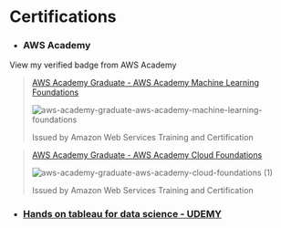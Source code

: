 # Certifications

- ### AWS Academy
View my verified badge from AWS Academy

> [AWS Academy Graduate - AWS Academy Machine Learning Foundations](https://www.credly.com/badges/3b241b52-5c90-42e3-930f-11ebfa9a0f38/public_url)
> 
> ![aws-academy-graduate-aws-academy-machine-learning-foundations](https://github.com/MUSKAN1903/Certifications/assets/70433658/69a404d4-9c50-4d50-a0ee-8694a8ce7616)
>
> Issued by Amazon Web Services Training and Certification

> [AWS Academy Graduate - AWS Academy Cloud Foundations](https://www.credly.com/badges/c86a0549-0603-4419-b245-909a23c57142/public_url)
> 
> ![aws-academy-graduate-aws-academy-cloud-foundations (1)](https://github.com/MUSKAN1903/Certifications/assets/70433658/f2863dce-3a60-4682-8c13-e69b98382c4d)
> 
> Issued by Amazon Web Services Training and Certification

- ### [Hands on tableau for data science - UDEMY](https://github.com/MUSKAN1903/Certifications/blob/main/Tableau_Udemy.pdf)
